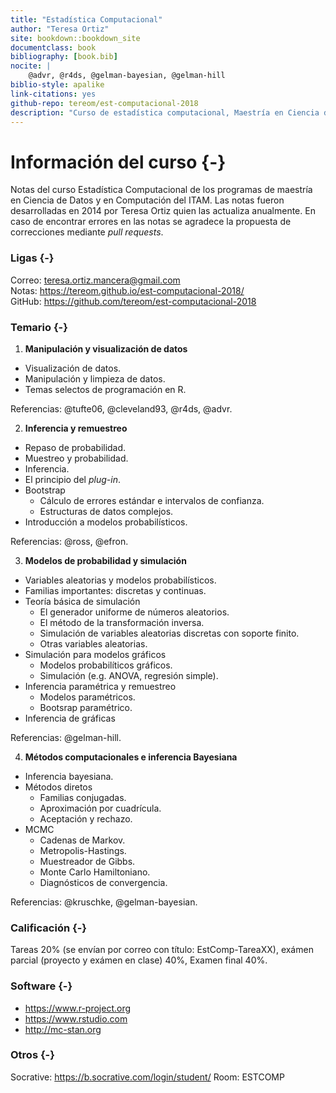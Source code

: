 ```yaml
--- 
title: "Estadística Computacional"
author: "Teresa Ortiz"
site: bookdown::bookdown_site
documentclass: book
bibliography: [book.bib]
nocite: |
    @advr, @r4ds, @gelman-bayesian, @gelman-hill
biblio-style: apalike
link-citations: yes
github-repo: tereom/est-computacional-2018
description: "Curso de estadística computacional, Maestría en Ciencia de Datos, ITAM 2018."
---
```



# Información del curso {-}
Notas del curso Estadística Computacional de los programas de maestría en 
Ciencia de Datos y en Computación del ITAM. Las notas fueron desarrolladas en 
2014 por Teresa Ortiz quien las actualiza anualmente. En caso de encontrar 
errores en las notas se agradece la propuesta de correcciones mediante *pull requests*.

### Ligas {-}
Correo: teresa.ortiz.mancera@gmail.com  
Notas: https://tereom.github.io/est-computacional-2018/    
GitHub: https://github.com/tereom/est-computacional-2018

### Temario {-}

1. **Manipulación y visualización de datos**

-   Visualización de datos.
-   Manipulación y limpieza de datos.
-   Temas selectos de programación en R.

Referencias: @tufte06, @cleveland93, @r4ds, @advr.

2. **Inferencia y remuestreo**

-   Repaso de probabilidad.
-   Muestreo y probabilidad.
-   Inferencia.
-   El principio del *plug-in*.
-   Bootstrap
    -   Cálculo de errores estándar e intervalos de confianza.
    -   Estructuras de datos complejos.
-   Introducción a modelos probabilísticos.

Referencias: @ross, @efron.

3. **Modelos de probabilidad y simulación**

-   Variables aleatorias y modelos probabilísticos.
-   Familias importantes: discretas y continuas.
-   Teoría básica de simulación
    -   El generador uniforme de números aleatorios.
    -   El método de la transformación inversa.
    -   Simulación de variables aleatorias discretas con soporte finito.
    -   Otras variables aleatorias.
-   Simulación para modelos gráficos
    -   Modelos probabilíticos gráficos.
    -   Simulación (e.g. ANOVA, regresión simple).
-   Inferencia paramétrica y remuestreo
    -   Modelos paramétricos.
    -   Bootsrap paramétrico.
-   Inferencia de gráficas

 Referencias: @gelman-hill.

4. **Métodos computacionales e inferencia Bayesiana**

-   Inferencia bayesiana.
-   Métodos diretos
    -   Familias conjugadas.
    -   Aproximación por cuadrícula.
    -   Aceptación y rechazo.
-   MCMC
    -   Cadenas de Markov.
    -   Metropolis-Hastings.
    -   Muestreador de Gibbs.
    -   Monte Carlo Hamiltoniano.
    -   Diagnósticos de convergencia.

Referencias: @kruschke, @gelman-bayesian.

### Calificación {-}

Tareas 20% (se envían por correo con título: EstComp-TareaXX), exámen parcial (proyecto y exámen en clase) 40%, Examen final 40%.

### Software {-}

- https://www.r-project.org
- https://www.rstudio.com
- http://mc-stan.org

### Otros {-}

Socrative: https://b.socrative.com/login/student/ Room: ESTCOMP
